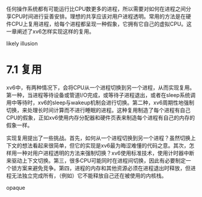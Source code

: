 任何操作系统都有可能运行比CPU数更多的进程，所以需要对如何在进程之间分享CPU时间进行妥善安排。理想的共享应该对用户进程透明。常用的方法是在硬件CPU上复用进程，给每个进程都呈现一种假象，它拥有它自己的虚拟CPU。这一章阐述了xv6怎样实现这样的复用。

likely  illusion

# 7.1 复用

xv6中，有两种情况下，会将CPU从一个进程切换到另一个进程，从而实现复用。第一种，当进程等待设备或管道I/O完成，或等待子进程退出，或者在sleep系统调用中等待时，xv6的sleep与wakeup机制会进行切换。第二种，xv6周期性地强制切换，来处理长时间计算而不进行睡眠的进程。这种复用制造了每个进程有自己CPU的假象，正如xv6使用内存分配器和硬件页表来制造每个进程有自己的内存的假象一样。

实现复用提出了一些挑战。首先，如何从一个进程切换到另一个进程？虽然切换上下文的想法看起来很简单，但它的实现是xv6最为晦涩难懂的代码之意。其次，怎样用一种对用户进程透明的方法来强制切换？xv6使用标准技术，使用计时器中断来驱动上下文切换。第三，很多CPU可能同时在进程间切换，因此有必要制定一个锁方案来避免竞争。第四，进程的内存和其他资源必须在进程退出时释放，但进程无法独立完成所有，（例如）它不能释放自己还在被使用的内核栈。

opaque
